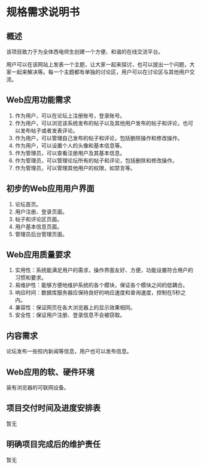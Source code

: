 # 规格需求说明书
## 概述
该项目致力于为全体西电师生创建一个方便、和谐的在线交流平台。

用户可以在该网站上发表一个主题，让大家一起来探讨，也可以提出一个问题，大家一起来解决等。每一个主题都有单独的讨论区，用户可以在讨论区与其他用户交流。
## Web应用功能需求
1. 作为用户，可以在论坛上注册账号，登录账号。
2. 作为用户，可以浏览该系统发布的帖子以及其他用户发布的帖子和评论，也可以发布帖子或者发表评论。
3. 作为用户，可以管理自己发布的帖子和评论，包括删除操作和修改操作。
4. 作为用户，可以设置个人的头像和基本信息等。
5. 作为管理员，可以查看注册用户及其基本信息。
6. 作为管理员，可以管理论坛所有的帖子和评论，包括删除和修改操作。
7. 作为管理员，可以管理其他用户的权限，如禁言等。
## 初步的Web应用用户界面
1. 论坛首页。
2. 用户注册、登录页面。
3. 帖子和评论区页面。
4. 用户基本信息页面。
5. 管理员后台管理页面。
## Web应用质量要求
1. 实用性：系统能满足用户的需求，操作界面友好、方便，功能设置符合用户的习惯和要求。
2. 易维护性：能够方便地维护系统的各个模块，保证各个模块之间的低耦合。
3. 响应时间：数据库服务器应保持良好的响应速度和查询速度，控制在5秒之内。
4. 兼容性：保证网页在各大浏览器上的显示效果相同。
5. 安全性：保证用户注册、登录信息不会被窃取。
## 内容需求
论坛发布一些校内新闻等信息，用户也可以发布信息。
## Web应用的软、硬件环境
装有浏览器的可联网设备。
## 项目交付时间及进度安排表
暂无
## 明确项目完成后的维护责任
暂无